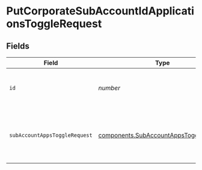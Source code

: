 # PutCorporateSubAccountIdApplicationsToggleRequest


## Fields

| Field                                                                                            | Type                                                                                             | Required                                                                                         | Description                                                                                      | Example                                                                                          |
| ------------------------------------------------------------------------------------------------ | ------------------------------------------------------------------------------------------------ | ------------------------------------------------------------------------------------------------ | ------------------------------------------------------------------------------------------------ | ------------------------------------------------------------------------------------------------ |
| `id`                                                                                             | *number*                                                                                         | :heavy_check_mark:                                                                               | Id of the sub-account organization (mandatory)                                                   |                                                                                                  |
| `subAccountAppsToggleRequest`                                                                    | [components.SubAccountAppsToggleRequest](../../models/components/subaccountappstogglerequest.md) | :heavy_check_mark:                                                                               | List of applications to activate or deactivate on a sub-account                                  | {"landing-pages":true,"sms-campaigns":false,"whatsapp":true,"meetings":true,"web-push":false}    |